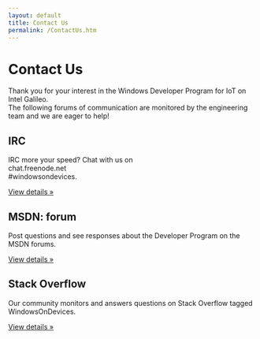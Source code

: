 ```yaml
---
layout: default
title: Contact Us
permalink: /ContactUs.htm
---
```



<div class="jumbotron">
  <div class="container">
  <h1>Contact Us</h1>
  <p>
    Thank you for your interest in the Windows Developer Program for IoT on Intel Galileo.
    <br/>The following forums of communication are monitored by the engineering team and we are eager to help!
  </p>
  </div>
</div>

<div class="container">
  <div class="row">
    <div class="col-md-4">
      <h2>IRC</h2>
      <p>
        IRC more your speed? Chat with us on <br/>
        chat.freenode.net<br/>
        #windowsondevices.
      </p>
      <p>
        <a class="btn btn-default" href="http://webchat.freenode.net/?channels=#windowsondevices" role="button">View details &raquo;</a>
      </p>
    </div>
    <div class="col-md-4">
      <h2>MSDN: forum</h2>
      <p>Post questions and see responses about the Developer Program on the MSDN forums.</p>
      <p>
        <a class="btn btn-default" href="http://social.msdn.microsoft.com/Forums/windowshardware/en-US/home?forum=HardwareBoards" role="button">View details &raquo;</a>
      </p>
    </div>
    <div class="col-md-4">
      <h2>Stack Overflow</h2>
      <p>Our community monitors and answers questions on Stack Overflow tagged WindowsOnDevices.</p>
      <p>
        <a class="btn btn-default" href="http://stackoverflow.com/questions/tagged/windowsondevices" role="button">View details &raquo;</a>
      </p>
    </div>
  </div>
</div>